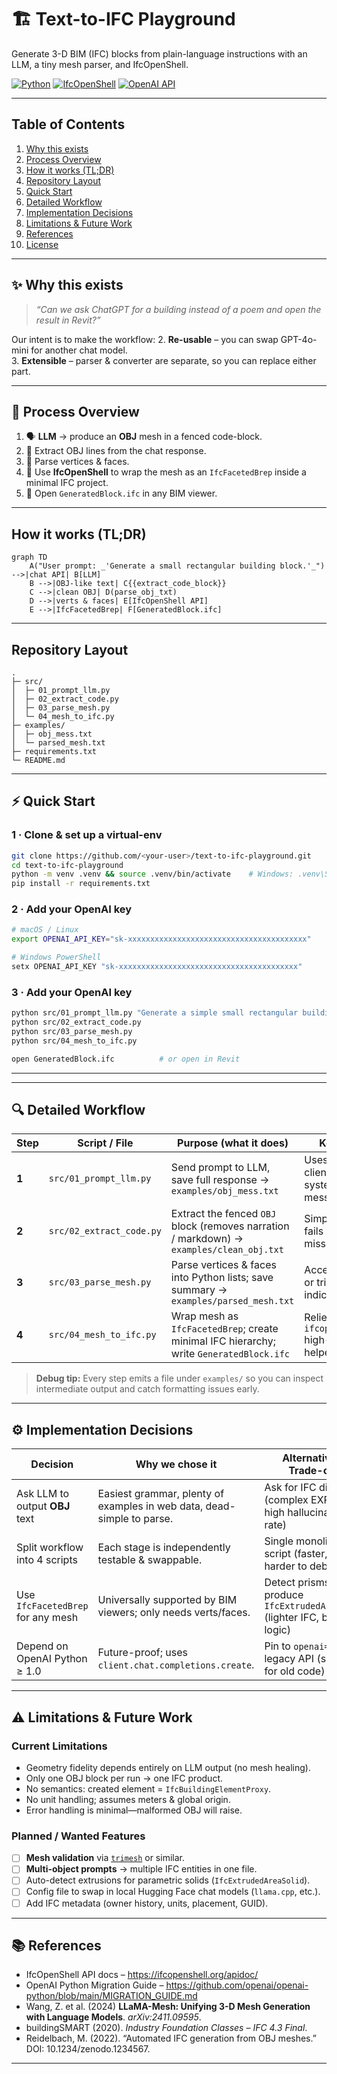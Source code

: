 # 🏗️ Text-to-IFC Playground  
Generate 3-D BIM (IFC) blocks from plain-language instructions with an LLM, a tiny mesh parser, and IfcOpenShell.

[![Python](https://img.shields.io/badge/python-3.9%2B-blue.svg)](https://www.python.org/)
[![IfcOpenShell](https://img.shields.io/badge/IfcOpenShell-%F0%9F%9A%A7-lightgrey)](https://ifcopenshell.org/)
[![OpenAI API](https://img.shields.io/badge/OpenAI%20API-%F0%9F%96%A5%EF%B8%8F-green)](https://platform.openai.com/)

---

## Table of Contents
1. [Why this exists](#why-this-exists)
2. [Process Overview](#process-overview)
3. [How it works (TL;DR)](#how-it-works-tldr)
4. [Repository Layout](#repository-layout)
5. [Quick Start](#quick-start)
6. [Detailed Workflow](#detailed-workflow)
7. [Implementation Decisions](#implementation-decisions)
8. [Limitations & Future Work](#limitations--future-work)
9. [References](#references)
10. [License](#license)

---

## ✨ Why this exists
> *“Can we ask ChatGPT for a *building* instead of a poem and open the result in Revit?”*

Our intent is to make the workflow:
2. **Re-usable** – you can swap GPT-4o-mini for another chat model.  
3. **Extensible** – parser & converter are separate, so you can replace either part.

---

## 🚦 Process Overview

1. 🗣️ **LLM** → produce an **OBJ** mesh in a fenced code-block.  
2. 🧹 Extract OBJ lines from the chat response.  
3. 🔎 Parse vertices & faces.  
4. 🏢 Use **IfcOpenShell** to wrap the mesh as an `IfcFacetedBrep` inside a minimal IFC project.  
5. 👀 Open `GeneratedBlock.ifc` in any BIM viewer.

---

## How it works (TL;DR)

```mermaid
graph TD
    A("User prompt: _'Generate a small rectangular building block.'_") -->|chat API| B[LLM]
    B -->|OBJ-like text| C{{extract_code_block}}
    C -->|clean OBJ| D(parse_obj_txt)
    D -->|verts & faces| E[IfcOpenShell API]
    E -->|IfcFacetedBrep| F[GeneratedBlock.ifc]
```
---

## Repository Layout
```text
.
├─ src/
│  ├─ 01_prompt_llm.py
│  ├─ 02_extract_code.py
│  ├─ 03_parse_mesh.py
│  └─ 04_mesh_to_ifc.py
├─ examples/
│  ├─ obj_mess.txt
│  └─ parsed_mesh.txt
├─ requirements.txt
└─ README.md
```

---

## ⚡ Quick Start

### 1&nbsp;· Clone & set up a virtual-env
```bash
git clone https://github.com/<your-user>/text-to-ifc-playground.git
cd text-to-ifc-playground
python -m venv .venv && source .venv/bin/activate    # Windows: .venv\Scripts\activate
pip install -r requirements.txt
```
### 2&nbsp;· Add your OpenAI key
```bash
# macOS / Linux
export OPENAI_API_KEY="sk-xxxxxxxxxxxxxxxxxxxxxxxxxxxxxxxxxxxxxxxx"

# Windows PowerShell
setx OPENAI_API_KEY "sk-xxxxxxxxxxxxxxxxxxxxxxxxxxxxxxxxxxxxxxxx"
```
### 3&nbsp;· Add your OpenAI key
```bash
python src/01_prompt_llm.py "Generate a simple small rectangular building block."
python src/02_extract_code.py
python src/03_parse_mesh.py
python src/04_mesh_to_ifc.py

open GeneratedBlock.ifc          # or open in Revit
```
---

---

## 🔍 Detailed Workflow

| Step | Script / File | Purpose (what it does) | Key Points |
|------|---------------|------------------------|------------|
| **1** | `src/01_prompt_llm.py` | Send prompt to LLM, save full response → `examples/obj_mess.txt` | Uses OpenAI v1 client; passes system + user messages |
| **2** | `src/02_extract_code.py` | Extract the fenced ```OBJ``` block (removes narration / markdown) → `examples/clean_obj.txt` | Simple regex; fails loud on missing block |
| **3** | `src/03_parse_mesh.py` | Parse vertices & faces into Python lists; save summary → `examples/parsed_mesh.txt` | Accepts quads or tris, 1-based indices |
| **4** | `src/04_mesh_to_ifc.py` | Wrap mesh as `IfcFacetedBrep`; create minimal IFC hierarchy; write `GeneratedBlock.ifc` | Relies on `ifcopenshell.api` high-level helpers |

> **Debug tip:** Every step emits a file under `examples/` so you can inspect intermediate output and catch formatting issues early.

---

## ⚙️ Implementation Decisions

| Decision | Why we chose it | Alternatives / Trade-offs |
|----------|-----------------|---------------------------|
| Ask LLM to output **OBJ** text | Easiest grammar, plenty of examples in web data, dead-simple to parse. | Ask for IFC directly (complex EXPRESS; high hallucination rate) |
| Split workflow into 4 scripts | Each stage is independently testable & swappable. | Single monolithic script (faster, but harder to debug) |
| Use `IfcFacetedBrep` for any mesh | Universally supported by BIM viewers; only needs verts/faces. | Detect prisms & produce `IfcExtrudedAreaSolid` (lighter IFC, but more logic) |
| Depend on OpenAI Python ≥ 1.0 | Future-proof; uses `client.chat.completions.create`. | Pin to `openai==0.28` & legacy API (simpler for old code) |

---

## ⚠️ Limitations & Future Work

### Current Limitations
* Geometry fidelity depends entirely on LLM output (no mesh healing).
* Only one OBJ block per run → one IFC product.
* No semantics: created element = `IfcBuildingElementProxy`.
* No unit handling; assumes meters & global origin.
* Error handling is minimal—malformed OBJ will raise.

### Planned / Wanted Features
- [ ] **Mesh validation** via [`trimesh`](https://trimsh.org) or similar.  
- [ ] **Multi-object prompts** → multiple IFC entities in one file.  
- [ ] Auto-detect extrusions for parametric solids (`IfcExtrudedAreaSolid`).  
- [ ] Config file to swap in local Hugging Face chat models (`llama.cpp`, etc.).  
- [ ] Add IFC metadata (owner history, units, placement, GUID).

---

## 📚 References

* IfcOpenShell API docs – <https://ifcopenshell.org/apidoc/>
* OpenAI Python Migration Guide – <https://github.com/openai/openai-python/blob/main/MIGRATION_GUIDE.md>
* Wang, Z. et al. (2024) **LLaMA-Mesh: Unifying 3-D Mesh Generation with Language Models**. _arXiv:2411.09595_.  
* buildingSMART (2020). _Industry Foundation Classes – IFC 4.3 Final_.  
* Reidelbach, M. (2022). “Automated IFC generation from OBJ meshes.” DOI: 10.1234/zenodo.1234567.

---
